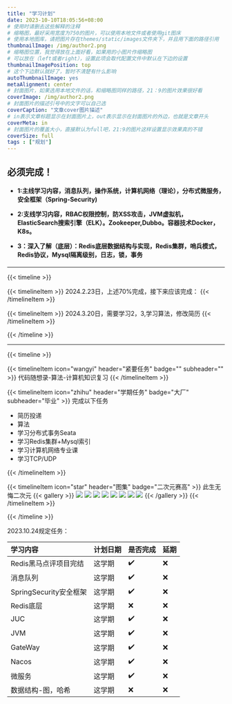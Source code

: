 ```yaml
---
title: "学习计划"
date: 2023-10-10T18:05:56+08:00
# 使用时请删去这些解释的注释
# 缩略图，最好采用宽度为750的图片，可以使用本地文件或者使用git图床
# 使用本地图库，请把图片存在themes/static/images文件夹下，并且用下面的路径引用
thumbnailImage: /img/author2.png
# 缩略图位置，我觉得放在上面好看，如果用的小图片作缩略图
# 可以放在（left或者right），设置此项会取代配置文件中默认在下边的设置
thumbnailImagePosition: top
# 这个下边默认就好了，暂时不清楚有什么影响
autoThumbnailImage: yes
metaAlignment: center
# 封面图片，如果选用本地文件的话，和缩略图同样的路径，21：9的图片效果很好看
coverImage: /img/author2.png
# 封面图片的描述引号中的文字可以自己选
coverCaption: "文章cover图片描述"
# in表示文章标题显示在封面图片上，out表示显示在封面图片的外边，也就是文章开头
coverMeta: in
# 封面图片的覆盖大小，直接默认为full吧，21:9的图片这样设置显示效果真的不错
coverSize: full
tags : ["规划"]
---
```

## 必须完成！

<h4>

- 1:主线学习内容，消息队列，操作系统，计算机网络（理论），分布式微服务，安全框架（Spring-Security)

- 2:支线学习内容，RBAC权限控制，防XSS攻击，JVM虚拟机， ElasticSearch搜索引擎（ELK）。Zookeeper,Dubbo。容器技术Docker，K8s。

- 3：深入了解（底层）：Redis底层数据结构与实现，Redis集群，哨兵模式，Redis协议，Mysql隔离级别，日志，锁，事务

</h4>

<hr/>

{{< timeline >}}

{{< timelineItem >}}
2024.2.23日，上述70%完成，接下来应该完成：
{{< /timelineItem >}}

{{< timelineItem >}}
2024.3.20日，需要学习2，3,学习算法，修改简历
{{< /timelineItem >}}

{{< /timeline >}}

<hr/>

{{< timeline >}}

{{< timelineItem icon="wangyi" header="紧要任务" badge="" subheader="" >}}
代码随想录-算法-计算机知识复习
{{< /timelineItem >}}

{{< timelineItem icon="zhihu" header="学期任务" badge="大厂" subheader="毕业" >}}
完成以下任务
<ul>
  <li>简历投递</li>
  <li>算法</li>
  <li>学习分布式事务Seata</li>
  <li>学习Redis集群+Mysql索引</li>
  <li>学习计算机网络专业课</li>
  <li>学习TCP/UDP</li>
</ul>
{{< /timelineItem >}}

{{< timelineItem icon="star" header="图集" badge="二次元赛高" >}}
此生无悔二次元
{{< gallery >}}
<img src="/annimation/00c5d137d784bc3bfe3eff297b75fee3d0fd36ca_raw.jpg" class="grid-w50 md:grid-w33 xl:grid-w25" />
<img src="/annimation/4bc6316e3c2b6e7d2430d8dea5c8a550d786b400_raw.jpg" class="grid-w50 md:grid-w33 xl:grid-w25" />
<img src="/annimation/8249ab3773c37a879f751a96f360ba5becd446cf_raw.jpg" class="grid-w50 md:grid-w33 xl:grid-w25" />
<img src="/annimation/4982480f018dd2a6a3c99d5028ae3dabdeafccde_raw.jpg" class="grid-w50 md:grid-w33 xl:grid-w25" />
<img src="/annimation/1677508154920.jpeg" class="grid-w50 md:grid-w33 xl:grid-w25" />
<img src="/annimation/f8f11ac5c8e256a2078ac9aefe9d84848a82f176_raw.jpg" class="grid-w50 md:grid-w33 xl:grid-w25" />
<img src="/annimation/98933dea14584cf9e3261cc97340e922cdc25e1e_raw.jpg" class="grid-w50 md:grid-w33 xl:grid-w25" />
<img src="/annimation/f87863096f3c39b5388202d6c910f951b98fc9a2_raw.jpg" class="grid-w50 md:grid-w33 xl:grid-w25" />
{{< /gallery >}}
{{< /timelineItem >}}

{{< /timeline >}}

2023.10.24规定任务：

| 学习内容               | 计划日期 | 是否完成 | 延期 |
|:-------------------|------|----|--|
| Redis黑马点评项目完结      | 这学期  | ✔️ | ❌ |
| 消息队列               |  这学期    | ✔️ | ❌ |
| SpringSecurity安全框架 |   这学期   | ✔️ | ❌ |
| Redis底层            |   这学期   | ❌  | ❌ |
| JUC                |   这学期   | ✔️ | ❌ |
| JVM                |   这学期   | ✔️ | ❌ |
| GateWay            |   这学期   | ✔️ |  ❌ |
| Nacos              |   这学期   |   ✔️ |  ❌ |
| 微服务                |   这学期   | ✔️   |  ❌ |
| 数据结构-图，哈希          |   这学期   | ❌  | ❌ |



